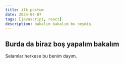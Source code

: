 ```yaml
---
title: ilk postum
date: 2024-04-07
tags: [javascript, react]
description: bakalım bakalım bu neymiş
---
```



## Burda da biraz boş yapalım bakalım

Selamlar herkese bu benim dayım.